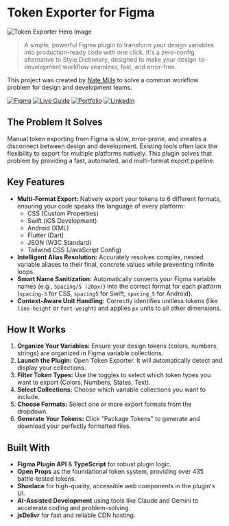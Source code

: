 # Token Exporter for Figma

![Token Exporter Hero Image](https://private-user-images.githubusercontent.com/128465128/463975158-947a34c3-57a7-4673-ad56-90a1c46642d0.png?jwt=eyJhbGciOiJIUzI1NiIsInR5cCI6IkpXVCJ9.eyJpc3MiOiJnaXRodWIuY29tIiwiYXVkIjoicmF3LmdpdGh1YnVzZXJjb250ZW50LmNvbSIsImtleSI6ImtleTUiLCJleHAiOjE3NTIwMzI2NTAsIm5iZiI6MTc1MjAzMjM1MCwicGF0aCI6Ii8xMjg0NjUxMjgvNDYzOTc1MTU4LTk0N2EzNGMzLTU3YTctNDY3My1hZDU2LTkwYTFjNDY2NDJkMC5wbmc_WC1BbXotQWxnb3JpdGhtPUFXUzQtSE1BQy1TSEEyNTYmWC1BbXotQ3JlZGVudGlhbD1BS0lBVkNPRFlMU0E1M1BRSzRaQSUyRjIwMjUwNzA5JTJGdXMtZWFzdC0xJTJGczMlMkZhd3M0X3JlcXVlc3QmWC1BbXotRGF0ZT0yMDI1MDcwOVQwMzM5MTBaJlgtQW16LUV4cGlyZXM9MzAwJlgtQW16LVNpZ25hdHVyZT1lZTZhZWI3MzBkYmM2MDJjNmM3OTQwOGIzMWY0YTJmZTAxN2E1ZTg3ZmFjZWY2YjI2ZWY2ZDI1NzRkYzJmOGEzJlgtQW16LVNpZ25lZEhlYWRlcnM9aG9zdCJ9.e5UBGjdxilFiv_Mra-drxCq4vMj_oGiGPovKNm0IdLw)

> A simple, powerful Figma plugin to transform your design variables into production-ready code with one click. It's a zero-config alternative to Style Dictionary, designed to make your design-to-development workflow seamless, fast, and error-free.

This project was created by [Nate Mills](https://natemills.me) to solve a common workflow problem for design and development teams.


[![Figma](https://img.shields.io/badge/Install_on-Figma-555?style=for-the-badge&logo=figma&logoColor=white)](https://www.figma.com/community/plugin/1521741753717588633/token-exporter)
[![Live Guide](https://img.shields.io/badge/View_the-Live_Guide-D2FF37?style=for-the-badge&logo=data:image/svg+xml;base64,PHN2ZyB4bWxucz0iaHR0cDovL3d3dy53My5vcmcvMjAwMC9zdmciIHZpZXdCb3g9IjAgMCAyNCAyNCIgZmlsbD0iYmxhY2siPjxwYXRoIGQ9Ik0xNCAySDRjLTEuMSAwLTIgLjktMiAydjE2YzAgMS4xLjkgMiAyIDJoMTZjMS4xIDAgMi0uOSAyLTJWOGwtNi02em0yIDE2SDh2LTJoOHYyem0wLTRIOHYtMmg4djJ6bS00LTRIOHYtMmg0djJ6Ii8+PC9zdmc+&logoColor=black)](https://n8mills-ui.github.io/token-exporter-ds/design-system-guide.html)
[![Portfolio](https://img.shields.io/badge/Nate's-Portfolio-555?style=for-the-badge&logo=aboutme&logoColor=white)](https://natemills.me)
[![LinkedIn](https://img.shields.io/badge/LinkedIn-0A66C2?style=for-the-badge&logo=linkedin&logoColor=white)](https://www.linkedin.com/in/millsdesign/)



## The Problem It Solves

Manual token exporting from Figma is slow, error-prone, and creates a disconnect between design and development. Existing tools often lack the flexibility to export for multiple platforms natively. This plugin solves that problem by providing a fast, automated, and multi-format export pipeline.

## Key Features

* **Multi-Format Export:** Natively export your tokens to 6 different formats, ensuring your code speaks the language of every platform:
    * CSS (Custom Properties)
    * Swift (iOS Development)
    * Android (XML)
    * Flutter (Dart)
    * JSON (W3C Standard)
    * Tailwind CSS (JavaScript Config)
* **Intelligent Alias Resolution:** Accurately resolves complex, nested variable aliases to their final, concrete values while preventing infinite loops.
* **Smart Name Sanitization:** Automatically converts your Figma variable names (e.g., `Spacing/5 (20px)`) into the correct format for each platform (`spacing-5` for CSS, `spacing5` for Swift, `spacing_5` for Android).
* **Context-Aware Unit Handling:** Correctly identifies unitless tokens (like `line-height` or `font-weight`) and applies `px` units to all other dimensions.

## How It Works

1.  **Organize Your Variables:** Ensure your design tokens (colors, numbers, strings) are organized in Figma variable collections.
2.  **Launch the Plugin:** Open Token Exporter. It will automatically detect and display your collections.
3.  **Filter Token Types:** Use the toggles to select which token types you want to export (Colors, Numbers, States, Text).
4.  **Select Collections:** Choose which variable collections you want to include.
5.  **Choose Formats:** Select one or more export formats from the dropdown.
6.  **Generate Your Tokens:** Click "Package Tokens" to generate and download your perfectly formatted files.

## Built With

* **Figma Plugin API** & **TypeScript** for robust plugin logic.
* **Open Props** as the foundational token system, providing over 435 battle-tested tokens.
* **Shoelace** for high-quality, accessible web components in the plugin's UI.
* **AI-Assisted Development** using tools like Claude and Gemini to accelerate coding and problem-solving.
* **jsDelivr** for fast and reliable CDN hosting.

